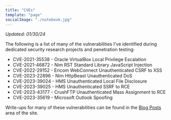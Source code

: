 ```yaml
---
title: "CVEs"
template: "page"
socialImage: "./notebook.jpg"
---
```


_Updated: 01/30/24_

The following is a list of many of the vulnerabilities I've identified during dedicated security research projects and penetration testing:
 - CVE-2021-35538 - Oracle VirtualBox Local Privilege Escalation
 - CVE-2021-46872 - Nim RST Standard Library JavaScript Injection
 - CVE-2022-29152 - Ericom WebConnect Unauthenticated CSRF to XSS
 - CVE-2023-22896 - Nim HttpBeast Unauthenticated DoS
 - CVE-2023-39024 - HMS Unauthenticated Local File Disclosure
 - CVE-2023-39025 - HMS Unauthenticated SSRF to RCE
 - CVE-2023-43177 - CrushFTP Unauthenticated Mass Assignment to RCE
 - CVE-2023-35619 - Microsoft Outlook Spoofing

Write-ups for many of these vulnerabilities can be found in the [Blog Posts](/) area of the site.

